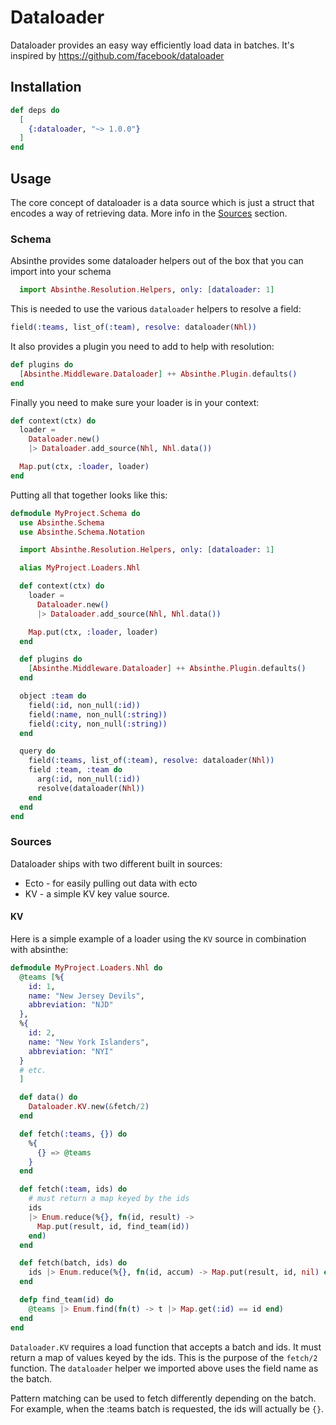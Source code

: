 # Dataloader

Dataloader provides an easy way efficiently load data in batches.
It's inspired by https://github.com/facebook/dataloader

## Installation

```elixir
def deps do
  [
    {:dataloader, "~> 1.0.0"}
  ]
end
```

## Usage

The core concept of dataloader is a data source which is just a struct
that encodes a way of retrieving data. More info in the [Sources](#sources) section.

### Schema

Absinthe provides some dataloader helpers out of the box that you can import into your schema

```elixir
  import Absinthe.Resolution.Helpers, only: [dataloader: 1]
```

This is needed to use the various `dataloader` helpers to resolve a field:

```elixir
field(:teams, list_of(:team), resolve: dataloader(Nhl))
```

It also provides a plugin you need to add to help with resolution:

```elixir
def plugins do
  [Absinthe.Middleware.Dataloader] ++ Absinthe.Plugin.defaults()
end
```

Finally you need to make sure your loader is in your context:

```elixir
def context(ctx) do
  loader =
    Dataloader.new()
    |> Dataloader.add_source(Nhl, Nhl.data())

  Map.put(ctx, :loader, loader)
end
```

Putting all that together looks like this:

```elixir
defmodule MyProject.Schema do
  use Absinthe.Schema
  use Absinthe.Schema.Notation

  import Absinthe.Resolution.Helpers, only: [dataloader: 1]

  alias MyProject.Loaders.Nhl

  def context(ctx) do
    loader =
      Dataloader.new()
      |> Dataloader.add_source(Nhl, Nhl.data())

    Map.put(ctx, :loader, loader)
  end

  def plugins do
    [Absinthe.Middleware.Dataloader] ++ Absinthe.Plugin.defaults()
  end

  object :team do
    field(:id, non_null(:id))
    field(:name, non_null(:string))
    field(:city, non_null(:string))
  end

  query do
    field(:teams, list_of(:team), resolve: dataloader(Nhl))
    field :team, :team do
      arg(:id, non_null(:id))
      resolve(dataloader(Nhl))
    end
  end
end
```

### Sources

Dataloader ships with two different built in sources:

* Ecto - for easily pulling out data with ecto
* KV - a simple KV key value source.

#### KV

Here is a simple example of a loader using the `KV` source in combination with absinthe:

```elixir
defmodule MyProject.Loaders.Nhl do
  @teams [%{
    id: 1,
    name: "New Jersey Devils",
    abbreviation: "NJD"
  },
  %{
    id: 2,
    name: "New York Islanders",
    abbreviation: "NYI"
  }
  # etc.
  ]

  def data() do
    Dataloader.KV.new(&fetch/2)
  end

  def fetch(:teams, {}) do
    %{
      {} => @teams
    }
  end

  def fetch(:team, ids) do
    # must return a map keyed by the ids
    ids
    |> Enum.reduce(%{}, fn(id, result) ->
      Map.put(result, id, find_team(id))
    end)
  end

  def fetch(batch, ids) do
    ids |> Enum.reduce(%{}, fn(id, accum) -> Map.put(result, id, nil) end)
  end

  defp find_team(id) do
    @teams |> Enum.find(fn(t) -> t |> Map.get(:id) == id end)
  end
end
```

`Dataloader.KV` requires a load function that accepts a batch and ids. It must return a map of values keyed by the ids.
This is the purpose of the `fetch/2` function. The `dataloader` helper we imported above uses the field name as the batch.

Pattern matching can be used to fetch differently depending on the batch. For example, when the :teams batch is requested, the ids will actually be `{}`.